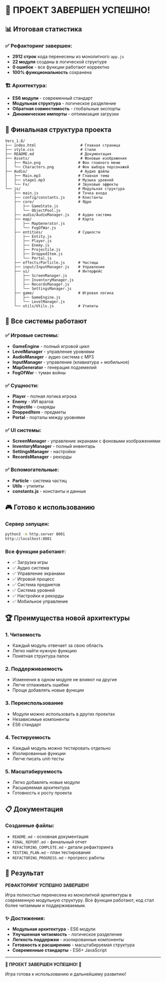 # 🎉 ПРОЕКТ ЗАВЕРШЕН УСПЕШНО!

## 📊 Итоговая статистика

### ✅ Рефакторинг завершен:
- **2912 строк** кода перенесены из монолитного `app.js`
- **22 модуля** созданы в логической структуре
- **0 ошибок** - все функции работают корректно
- **100% функциональность** сохранена

### 🏗️ Архитектура:
- **ES6 модули** - современный стандарт
- **Модульная структура** - логическое разделение
- **Обратная совместимость** - глобальные экспорты
- **Динамические импорты** - оптимизация загрузки

## 📁 Финальная структура проекта

```
Vers_1.8/
├── index.html                    # Главная страница
├── style.css                     # Стили
├── README.md                     # Документация
├── Assets/                       # Фоновые изображения
│   ├── Main.png                 # Фон главного меню
│   └── Characters.png           # Фон выбора персонажей
├── Audio/                        # Аудио файлы
│   ├── Main.mp3                 # Главная тема
│   ├── stage1.mp3               # Музыка уровней
│   └── Fx/                      # Звуковые эффекты
└── js/                          # Модульная структура
    ├── main.js                  # Точка входа
    ├── config/constants.js      # Константы
    ├── core/                    # Ядро
    │   ├── GameState.js
    │   └── ObjectPool.js
    ├── audio/AudioManager.js    # Аудио система
    ├── map/                     # Карта
    │   ├── MapGenerator.js
    │   └── FogOfWar.js
    ├── entities/                # Сущности
    │   ├── Entity.js
    │   ├── Player.js
    │   ├── Enemy.js
    │   ├── Projectile.js
    │   ├── DroppedItem.js
    │   └── Portal.js
    ├── effects/Particle.js      # Частицы
    ├── input/InputManager.js    # Управление
    ├── ui/                      # Интерфейс
    │   ├── ScreenManager.js
    │   ├── InventoryManager.js
    │   ├── RecordsManager.js
    │   └── SettingsManager.js
    ├── game/                    # Игровая логика
    │   ├── GameEngine.js
    │   └── LevelManager.js
    └── utils/Utils.js           # Утилиты
```

## 🚀 Все системы работают

### ✅ Игровые системы:
- **GameEngine** - полный игровой цикл
- **LevelManager** - управление уровнями
- **AudioManager** - аудио система с MP3
- **InputManager** - управление (клавиатура + мобильное)
- **MapGenerator** - генерация подземелий
- **FogOfWar** - туман войны

### ✅ Сущности:
- **Player** - полная логика игрока
- **Enemy** - ИИ врагов
- **Projectile** - снаряды
- **DroppedItem** - предметы
- **Portal** - порталы между уровнями

### ✅ UI системы:
- **ScreenManager** - управление экранами с фоновыми изображениями
- **InventoryManager** - полный инвентарь
- **SettingsManager** - настройки
- **RecordsManager** - рекорды

### ✅ Вспомогательные:
- **Particle** - система частиц
- **Utils** - утилиты
- **constants.js** - константы и данные

## 🎮 Готово к использованию

### Сервер запущен:
```bash
python3 -m http.server 8001
http://localhost:8001
```

### Все функции работают:
- ✅ Загрузка игры
- ✅ Аудио система
- ✅ Управление экранами
- ✅ Игровой процесс
- ✅ Система предметов
- ✅ Система уровней
- ✅ Настройки и рекорды
- ✅ Мобильное управление

## 🏆 Преимущества новой архитектуры

### 1. **Читаемость**
- Каждый модуль отвечает за свою область
- Легко найти нужную функцию
- Понятная структура папок

### 2. **Поддерживаемость**
- Изменения в одном модуле не влияют на другие
- Легче отлаживать ошибки
- Проще добавлять новые функции

### 3. **Переиспользование**
- Модули можно использовать в других проектах
- Независимые компоненты
- ES6 стандарт

### 4. **Тестируемость**
- Каждый модуль можно тестировать отдельно
- Изолированные функции
- Легче писать unit-тесты

### 5. **Масштабируемость**
- Легко добавлять новые модули
- Расширяемая архитектура
- Готовность к росту проекта

## 📋 Документация

### Созданные файлы:
- `README.md` - основная документация
- `FINAL_REPORT.md` - финальный отчет
- `REFACTORING_COMPLETE.md` - детали рефакторинга
- `TESTING_PLAN.md` - план тестирования
- `REFACTORING_PROGRESS.md` - прогресс работы

## 🎯 Результат

**РЕФАКТОРИНГ УСПЕШНО ЗАВЕРШЕН!**

Игра полностью перенесена из монолитной архитектуры в современную модульную структуру. Все функции работают, код стал более читаемым и поддерживаемым.

### ✨ Достижения:
- **Модульная архитектура** - ES6 модули
- **Улучшенная читаемость** - логическое разделение
- **Легкость поддержки** - изолированные компоненты
- **Готовность к расширению** - масштабируемая структура
- **Современные стандарты** - ES6+ JavaScript

---

**🎉 ПРОЕКТ ЗАВЕРШЕН УСПЕШНО! 🎉**

Игра готова к использованию и дальнейшему развитию! 